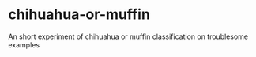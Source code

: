 # chihuahua-or-muffin
An short experiment of chihuahua or muffin classification on troublesome examples
